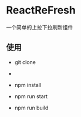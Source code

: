 # ReactReFresh
一个简单的上拉下拉刷新组件

## 使用

- git clone
- 
- npm install

- npm run start

- npm run build
